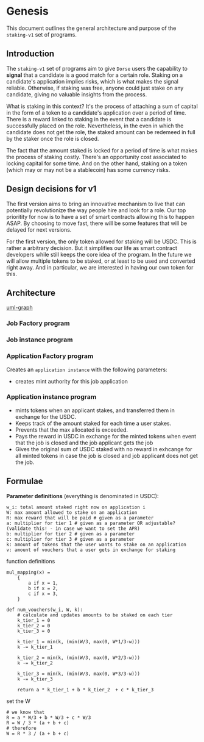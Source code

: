 # Genesis

This document outlines the general architecture and purpose of the `staking-v1` set of programs.

## Introduction

The `staking-v1` set of programs aim to give `Dorse` users the capability to **signal** that a candidate
is a good match for a certain role. Staking on a candidate's application implies risks, which is what
makes the signal reliable. Otherwise, if staking was free, anyone could just stake on any candidate, giving
no valuable insights from the process.

What is staking in this context? It's the process of attaching a sum of capital in the form of a token to
a candidate's application over a period of time. There is a reward linked to staking in the event that
a candidate is successfully placed on the role. Nevertheless, in the even in which the candidate does not
get the role, the staked amount can be redemeed in full by the staker once the role is closed.

The fact that the amount staked is locked for a period of time is what makes the process of staking costly.
There's an opportunity cost associated to locking capital for some time. And on the other hand, staking on
a token (which may or may not be a stablecoin) has some currency risks.

## Design decisions for v1

The first version aims to bring an innovative mechanism to live that can potentially revolutionize the way
people hire and look for a role. Our top prioritity for now is to have a set of smart contracts allowing
this to happen ASAP. By choosing to move fast, there will be some features that will be delayed for next versions.

For the first version, the only token allowed for staking will be USDC. This is rather a arbitrary decision. But it
simplifies our life as smart contract developers while still keeps the core idea of the program. In the future
we will allow multiple tokens to be staked, or at least to be used and converted right away. And in particular, we
are interested in having our own token for this.

## Architecture

[uml-graph](https://drive.google.com/file/d/1N-f4ZUGqsPfK9Q2JHuKDMqNkezHwR5z8/view?usp=sharing)
### Job Factory program

### Job instance program

### Application Factory program

Creates an `application instance` with the following parameters:

- creates mint authority for this job application

### Application instance program

- mints tokens when an applicant stakes, and transferred them in exchange for the USDC.
- Keeps track of the amount staked for each time a user stakes.
- Prevents that the max allocated is exceeded.
- Pays the reward in USDC in exchange for the minted tokens when event that the job is closed and the job applicant gets the job
- Gives the original sum of USDC staked with no reward in exhcange for all minted tokens in case the job is closed and job
  applicant does not get the job.

## Formulae

**Parameter definitions** (everything is denominated in USDC):

```
w_i: total amount staked right now on application i
W: max amount allowed to stake on an application
R: max reward that will be paid # given as a parameter
a: multiplier for tier 1 # given as a parameter OR adjustable? (validate this! - in case we want to set the APR)
b: multiplier for tier 2 # given as a parameter
c: multiplier for tier 3 # given as a parameter
k: amount of tokens that the user wants to stake on an application
v: amount of vouchers that a user gets in exchange for staking
```

function definitions

```
mul_mapping(x) =
    {
        a if x = 1,
        b if x = 2,
        c if x = 3,
    }
```

```
def num_vouchers(w_i, W, k):
    # calculate and updates amounts to be staked on each tier
    k_tier_1 = 0
    k_tier_2 = 0
    k_tier_3 = 0

    k_tier_1 = min(k, (min(W/3, max(0, W*1/3-w)))
    k -= k_tier_1

    k_tier_2 = min(k, (min(W/3, max(0, W*2/3-w)))
    k -= k_tier_2

    k_tier_3 = min(k, (min(W/3, max(0, W*3/3-w)))
    k -= k_tier_3

    return a * k_tier_1 + b * k_tier_2  + c * k_tier_3
```

set the W

```
# we know that
R = a * W/3 + b * W/3 + c * W/3
R = W / 3 * (a + b + c)
# therefore
W = R * 3 / (a + b + c)
```
